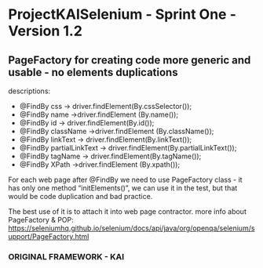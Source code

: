# ProjectKAISelenium - Sprint One -Version 1.2


## PageFactory for creating code more generic and usable - no elements duplications 

descriptions: 

- @FindBy css -> driver.findElement(By.cssSelector()); 
- @FindBy name ->driver.findElement (By.name()); 
- @FindBy id  -> driver.findElement(By.id()); 
- @FindBy className  ->driver.findElement (By.className()); 
- @FindBy linkText  -> driver.findElement(By.linkText()); 
- @FindBy partialLinkText  -> driver.findElement(By.partialLinkText()); 
- @FindBy tagName  -> driver.findElement(By.tagName()); 
- @FindBy XPath ->driver.findElement (By.xpath());

For each web page after @FindBy we need to use PageFactory class - it has only one method “initElements()”,
we can use it in the test, but that would be code duplication and bad practice.

The best use of it is to attach it into web page contractor. more info about PageFactory & POP: https://seleniumhq.github.io/selenium/docs/api/java/org/openqa/selenium/support/PageFactory.html





### ORIGINAL FRAMEWORK - KAI

